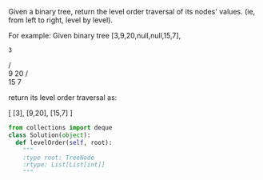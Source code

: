 Given a binary tree, return the level order traversal of its nodes' values. (ie, from left to right, level by level).


For example:
Given binary tree [3,9,20,null,null,15,7],

    3
   / \
  9  20
    /  \
   15   7



return its level order traversal as:

[
  [3],
  [9,20],
  [15,7]
]




```python
from collections import deque
class Solution(object):
  def levelOrder(self, root):
    """
    :type root: TreeNode
    :rtype: List[List[int]]
    """
```
